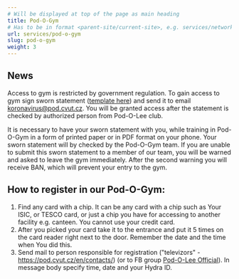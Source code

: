 ```yaml
---
# Will be displayed at top of the page as main heading
title: Pod-O-Gym
# Has to be in format <parent-site/current-site>, e.g. services/network (notice missing slash at the beginning)
url: services/pod-o-gym
slug: pod-o-gym
weight: 3
---
```


## News

Access to gym is restricted by government regulation. To gain access to gym sign sworn statement ([template here](https://cloud.pod.cvut.cz/index.php/s/eaTN5iL4KRtmFyy)) and send it to email <koronavirus@pod.cvut.cz>. You will be granted access after the statement is checked by authorized person from Pod-O-Lee club.

It is necessary to have your sworn statement with you, while training in Pod-O-Gym in a form of printed paper or in PDF format on your phone. Your sworn statement will by checked by the Pod-O-Gym team. If you are unable to submit this sworn statement to a member of our team, you will be warned and asked to leave the gym immediately. After the second warning you will receive BAN, which will prevent your entry to the gym.

## How to register in our Pod-O-Gym:

1. Find any card with a chip. It can be any card with a chip such as Your ISIC, or TESCO card, or just a chip you have for accessing to another facility e.g. canteen. You cannot use your credit card.
2. After you picked your card take it to the entrance and put it 5 times on the card reader right next to the door. Remember the date and the time when You did this.
3. Send mail to person responsible for registration ("televizors" - https://pod.cvut.cz/en/contacts/) (or to FB group [Pod-O-Lee Official](https://www.facebook.com/groups/klub.Podolee)). In message body specify time, date and your Hydra ID.
